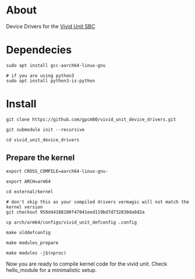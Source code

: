 # About
Device Drivers for the [Vivid Unit SBC](https://www.vividunit.com/Main_Page)

# Dependecies

    sudo apt install gcc-aarch64-linux-gnu

    # if you are using python3
    sudo apt install python3-is-python 

# Install

    git clone https://github.com/gpcm00/vivid_unit_device_drivers.git

    git submodule init --recursive

    cd vivid_unit_device_drivers

## Prepare the kernel

    export CROSS_COMPILE=aarch64-linux-gnu-

    export ARCH=arm64

    cd external/kernel

    # don't skip this as your compiled drivers vermagic will not match the kernel version
    git checkout 958d44188100f47841eed119bd7d732830da8d2a

    cp arch/arm64/configs/vivid_unit_defconfig .config

    make olddefconfig

    make modules_prepare

    make modules -j$(nproc)

Now you are ready to compile kernel code for the vivid unit.
Check hello_module for a minimalistic setup.